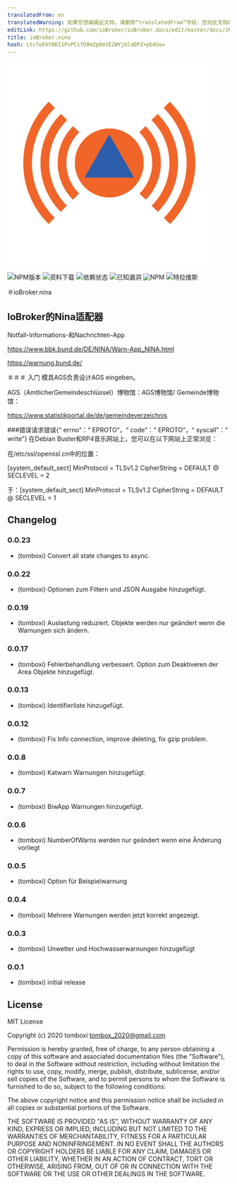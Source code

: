 ```yaml
---
translatedFrom: en
translatedWarning: 如果您想编辑此文档，请删除“translatedFrom”字段，否则此文档将再次自动翻译
editLink: https://github.com/ioBroker/ioBroker.docs/edit/master/docs/zh-cn/adapterref/iobroker.nina/README.md
title: ioBroker.nina
hash: LtcToEkY0KI1PvPCsfD0mZpOmtE2WYjUlaDPZ+pb4Uo=
---
```

![商标](../../../en/adapterref/iobroker.nina/admin/nina.png)

![NPM版本](http://img.shields.io/npm/v/iobroker.nina.svg)
![资料下载](https://img.shields.io/npm/dm/iobroker.nina.svg)
![依赖状态](https://img.shields.io/david/TA2k/iobroker.nina.svg)
![已知漏洞](https://snyk.io/test/github/TA2k/ioBroker.nina/badge.svg)
![NPM](https://nodei.co/npm/iobroker.nina.png?downloads=true)
![特拉维斯](http://img.shields.io/travis/TA2k/ioBroker.nina/master.svg)

＃ioBroker.nina
## IoBroker的Nina适配器
Notfall-Informations-和Nachrichten-App

<https://www.bbk.bund.de/DE/NINA/Warn-App_NINA.html>

<https://warnung.bund.de/>

＃＃＃ 入门
模具AGS负责设计AGS eingeben。

AGS（AmtlicherGemeindeschlüssel）博物馆：AGS博物馆/ Gemeinde博物馆：

<https://www.statistikportal.de/de/gemeindeverzeichnis>

###错误请求错误{“ errno”：“ EPROTO”，“ code”：“ EPROTO”，“ syscall”：“ write”}
在Debian Buster和RP4音乐网站上，您可以在以下网站上正常浏览：

在/etc/ssl/openssl.cn中的位置：

[system_default_sect] MinProtocol = TLSv1.2 CipherString = DEFAULT @ SECLEVEL = 2

于：[system_default_sect] MinProtocol = TLSv1.2 CipherString = DEFAULT @ SECLEVEL = 1

## Changelog

### 0.0.23

- (tomboxi) Convert all state changes to async.

### 0.0.22

- (tomboxi) Optionen zum Filtern und JSON Ausgabe hinzugefügt.

### 0.0.19

- (tomboxi) Auslastung reduziert. Objekte werden nur geändert wenn die Warnungen sich ändern.

### 0.0.17

- (tomboxi) Fehlerbehandlung verbessert. Option zum Deaktiveren der Area Objekte hinzugefügt.

### 0.0.13

- (tomboxi) Identifierliste hinzugefügt.

### 0.0.12

- (tomboxi) Fix Info connection, improve deleting, fix gzip problem.

### 0.0.8

- (tomboxi) Katwarn Warnungen hinzugefügt.

### 0.0.7

- (tomboxi) BiwApp Warnungen hinzugefügt.

### 0.0.6

- (tomboxi) NumberOfWarns werden nur geändert wenn eine Änderung vorliegt

### 0.0.5

- (tomboxi) Option für Beispielwarnung

### 0.0.4

- (tomboxi) Mehrere Warnungen werden jetzt korrekt angezeigt.

### 0.0.3

- (tomboxi) Unwetter und Hochwasserwarnungen hinzugefügt

### 0.0.1

- (tomboxi) initial release

## License

MIT License

Copyright (c) 2020 tomboxi <tombox_2020@gmail.com>

Permission is hereby granted, free of charge, to any person obtaining a copy
of this software and associated documentation files (the "Software"), to deal
in the Software without restriction, including without limitation the rights
to use, copy, modify, merge, publish, distribute, sublicense, and/or sell
copies of the Software, and to permit persons to whom the Software is
furnished to do so, subject to the following conditions:

The above copyright notice and this permission notice shall be included in all
copies or substantial portions of the Software.

THE SOFTWARE IS PROVIDED "AS IS", WITHOUT WARRANTY OF ANY KIND, EXPRESS OR
IMPLIED, INCLUDING BUT NOT LIMITED TO THE WARRANTIES OF MERCHANTABILITY,
FITNESS FOR A PARTICULAR PURPOSE AND NONINFRINGEMENT. IN NO EVENT SHALL THE
AUTHORS OR COPYRIGHT HOLDERS BE LIABLE FOR ANY CLAIM, DAMAGES OR OTHER
LIABILITY, WHETHER IN AN ACTION OF CONTRACT, TORT OR OTHERWISE, ARISING FROM,
OUT OF OR IN CONNECTION WITH THE SOFTWARE OR THE USE OR OTHER DEALINGS IN THE
SOFTWARE.